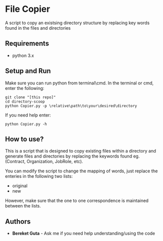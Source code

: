 # File Copier
A script to copy an existsing directory structure by replacing key words found in the files and directories
## Requirements
* python 3.x

## Setup and Run
Make sure you can run python from terminal\cmd. In the terminal or cmd, enter the following:
```
git clone "[this repo]"
cd directory-scoop
python Copier.py -p \relative\path\to\your\desired\directory
```
If you need help enter:
```
python Copier.py -h
```

## How to use?
This is a script that is designed to copy existing files within a directory and generate 
files and directories by replacing the keywords found eg. (Contract, Organization, JobRole, etc).

You can modify the script to change the mapping of words, just replace the enteries in the following two lists:
* original
* new

However, make sure that the one to one correspondence is maintained between the lists.

## Authors
* **Bereket Guta** - Ask me if you need help understanding/using the code
